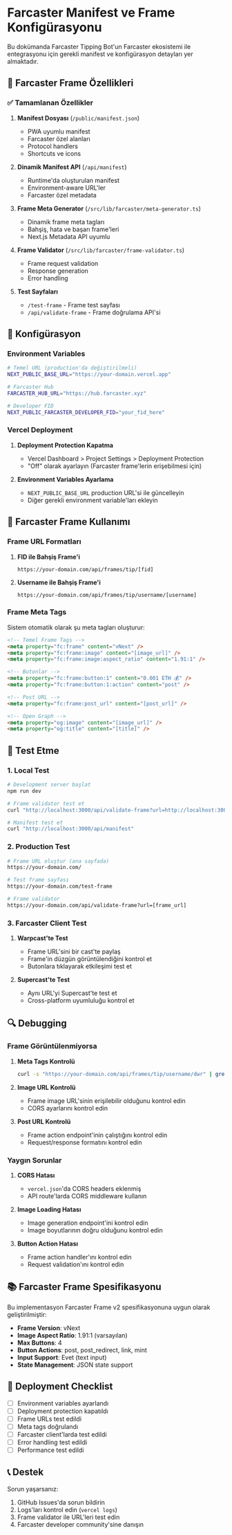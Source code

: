 # Farcaster Manifest ve Frame Konfigürasyonu

Bu dokümanda Farcaster Tipping Bot'un Farcaster ekosistemi ile entegrasyonu için gerekli manifest ve konfigürasyon detayları yer almaktadır.

## 🎯 Farcaster Frame Özellikleri

### ✅ Tamamlanan Özellikler

1. **Manifest Dosyası** (`/public/manifest.json`)
   - PWA uyumlu manifest
   - Farcaster özel alanları
   - Protocol handlers
   - Shortcuts ve icons

2. **Dinamik Manifest API** (`/api/manifest`)
   - Runtime'da oluşturulan manifest
   - Environment-aware URL'ler
   - Farcaster özel metadata

3. **Frame Meta Generator** (`/src/lib/farcaster/meta-generator.ts`)
   - Dinamik frame meta tagları
   - Bahşiş, hata ve başarı frame'leri
   - Next.js Metadata API uyumlu

4. **Frame Validator** (`/src/lib/farcaster/frame-validator.ts`)
   - Frame request validation
   - Response generation
   - Error handling

5. **Test Sayfaları**
   - `/test-frame` - Frame test sayfası
   - `/api/validate-frame` - Frame doğrulama API'si

## 🔧 Konfigürasyon

### Environment Variables

```bash
# Temel URL (production'da değiştirilmeli)
NEXT_PUBLIC_BASE_URL="https://your-domain.vercel.app"

# Farcaster Hub
FARCASTER_HUB_URL="https://hub.farcaster.xyz"

# Developer FID
NEXT_PUBLIC_FARCASTER_DEVELOPER_FID="your_fid_here"
```

### Vercel Deployment

1. **Deployment Protection Kapatma**
   - Vercel Dashboard > Project Settings > Deployment Protection
   - "Off" olarak ayarlayın (Farcaster frame'lerin erişebilmesi için)

2. **Environment Variables Ayarlama**
   - `NEXT_PUBLIC_BASE_URL` production URL'si ile güncelleyin
   - Diğer gerekli environment variable'ları ekleyin

## 📱 Farcaster Frame Kullanımı

### Frame URL Formatları

1. **FID ile Bahşiş Frame'i**
   ```
   https://your-domain.com/api/frames/tip/[fid]
   ```

2. **Username ile Bahşiş Frame'i**
   ```
   https://your-domain.com/api/frames/tip/username/[username]
   ```

### Frame Meta Tags

Sistem otomatik olarak şu meta tagları oluşturur:

```html
<!-- Temel Frame Tags -->
<meta property="fc:frame" content="vNext" />
<meta property="fc:frame:image" content="[image_url]" />
<meta property="fc:frame:image:aspect_ratio" content="1.91:1" />

<!-- Butonlar -->
<meta property="fc:frame:button:1" content="0.001 ETH 💰" />
<meta property="fc:frame:button:1:action" content="post" />

<!-- Post URL -->
<meta property="fc:frame:post_url" content="[post_url]" />

<!-- Open Graph -->
<meta property="og:image" content="[image_url]" />
<meta property="og:title" content="[title]" />
```

## 🧪 Test Etme

### 1. Local Test

```bash
# Development server başlat
npm run dev

# Frame validator test et
curl "http://localhost:3000/api/validate-frame?url=http://localhost:3000/test-frame"

# Manifest test et
curl "http://localhost:3000/api/manifest"
```

### 2. Production Test

```bash
# Frame URL oluştur (ana sayfada)
https://your-domain.com/

# Test frame sayfası
https://your-domain.com/test-frame

# Frame validator
https://your-domain.com/api/validate-frame?url=[frame_url]
```

### 3. Farcaster Client Test

1. **Warpcast'te Test**
   - Frame URL'sini bir cast'te paylaş
   - Frame'in düzgün görüntülendiğini kontrol et
   - Butonlara tıklayarak etkileşimi test et

2. **Supercast'te Test**
   - Aynı URL'yi Supercast'te test et
   - Cross-platform uyumluluğu kontrol et

## 🔍 Debugging

### Frame Görüntülenmiyorsa

1. **Meta Tags Kontrolü**
   ```bash
   curl -s "https://your-domain.com/api/frames/tip/username/dwr" | grep "fc:frame"
   ```

2. **Image URL Kontrolü**
   - Frame image URL'sinin erişilebilir olduğunu kontrol edin
   - CORS ayarlarını kontrol edin

3. **Post URL Kontrolü**
   - Frame action endpoint'inin çalıştığını kontrol edin
   - Request/response formatını kontrol edin

### Yaygın Sorunlar

1. **CORS Hatası**
   - `vercel.json`'da CORS headers eklenmiş
   - API route'larda CORS middleware kullanın

2. **Image Loading Hatası**
   - Image generation endpoint'ini kontrol edin
   - Image boyutlarının doğru olduğunu kontrol edin

3. **Button Action Hatası**
   - Frame action handler'ını kontrol edin
   - Request validation'ını kontrol edin

## 📚 Farcaster Frame Spesifikasyonu

Bu implementasyon Farcaster Frame v2 spesifikasyonuna uygun olarak geliştirilmiştir:

- **Frame Version**: vNext
- **Image Aspect Ratio**: 1.91:1 (varsayılan)
- **Max Buttons**: 4
- **Button Actions**: post, post_redirect, link, mint
- **Input Support**: Evet (text input)
- **State Management**: JSON state support

## 🚀 Deployment Checklist

- [ ] Environment variables ayarlandı
- [ ] Deployment protection kapatıldı
- [ ] Frame URLs test edildi
- [ ] Meta tags doğrulandı
- [ ] Farcaster client'larda test edildi
- [ ] Error handling test edildi
- [ ] Performance test edildi

## 📞 Destek

Sorun yaşarsanız:

1. GitHub Issues'da sorun bildirin
2. Logs'ları kontrol edin (`vercel logs`)
3. Frame validator ile URL'leri test edin
4. Farcaster developer community'sine danışın